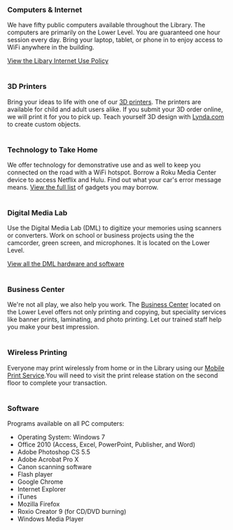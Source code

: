 <div class="row margin-bottom-10">
<div class="col-md-4">

### Computers & Internet

We have fifty public computers available throughout the Library. The computers are primarily on the Lower Level. You are guaranteed one hour session every day. Bring your laptop, tablet, or phone in to enjoy access to WiFi anywhere in the building. 

[View the Libary Internet Use Policy](/internet-use "Library Internet Use Policy")
<br />
<br />

### 3D Printers

Bring your ideas to life with one of our [3D printers](/3d-printers "3D Printers"). The printers are available for child and adult users alike. If you submit your 3D order online, we will print it for you to pick up. Teach yourself 3D design with [Lynda.com](/research/category/online-training "Lynda.com") to create custom objects.
<br />
<br />

### Technology to Take Home

We offer technology for demonstrative use and as well to keep you connected on the road with a WiFi hotspot. Borrow a Roku Media Center device to access Netflix and Hulu. Find out what your car's error message means. [View the full list](/catalog/search/keyword?search=%2A&formats=equipment "View list of gadgets") of gadgets you may borrow.
<br />
<br />

</div>

<div class="col-md-4">

### Digital Media Lab
Use the Digital Media Lab (DML) to digitize your memories using scanners or converters. Work on school or business projects using the the camcorder, green screen, and microphones. It is located on the Lower Level.

[View all the DML hardware and software](/dml "Digital Media Lab")
<br />
<br />

### Business Center
We're not all play, we also help you work. The [Business Center](/business-center "Business Center") located on the Lower Level offers not only printing and copying, but speciality services like banner prints, laminating, and photo printing. Let our trained staff help you make your best impression.
<br/>
<br/>

### Wireless Printing
Everyone may print wirelessly from home or in the Library using our [Mobile Print Service](https://www.printeron.net/dl/main "Mobile Print Service").You will need to visit the print release station on the second floor to complete your transaction. 
<br />
<br />

</div>
 
<div class="col-md-4">

### Software 
Programs available on all PC computers:

* Operating System: Windows 7
* Office 2010 (Access, Excel, PowerPoint, Publisher, and Word)
* Adobe Photoshop CS 5.5
* Adobe Acrobat Pro X
* Canon scanning software
* Flash player
* Google Chrome
* Internet Explorer
* iTunes
* Mozilla Firefox
* Roxio Creator 9 (for CD/DVD burning)
* Windows Media Player

</div>
</div> 